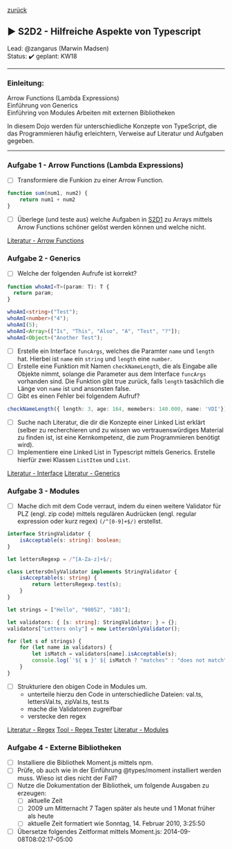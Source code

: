 [zurück](../README.md)

## :arrow_forward: S2D2 - Hilfreiche Aspekte von Typescript
Lead: @zangarus (Marwin Madsen)  
Status: :heavy_check_mark:
geplant: KW18  

---
### Einleitung:

Arrow Functions (Lambda Expressions)   
Einführung von Generics  
Einführing von Modules
Arbeiten mit externen Bibliotheken

In diesem Dojo werden für unterschiedliche Konzepte von TypeScript, die das Programmieren häufig erleichtern, Verweise auf Literatur und Aufgaben gegeben.

---
### Aufgabe 1 - Arrow Functions (Lambda Expressions) 

- [ ] Transformiere die Funkion zu einer Arrow Function.

```typescript
function sum(num1, num2) {
    return num1 + num2
}
```

- [ ] Überlege (und teste aus) welche Aufgaben in [S2D1](../S2D1/README.md/) zu Arrays mittels Arrow Functions schöner gelöst werden können und welche nicht.

[Literatur - Arrow Functions](https://www.javatpoint.com/typescript-arrow-function)  

### Aufgabe 2 - Generics  

- [ ] Welche der folgenden Aufrufe ist korrekt?

```typescript
function whoAmI<T>(param: T): T {
  return param;
}

whoAmI<string>("Test");
whoAmI<number>("4");
whoAmI(5);
whoAmI<Array>(["Is", "This", "Also", "A", "Test", "?"]);
whoAmI<Object>("Another Test");
```

- [ ] Erstelle ein Interface `funcArgs`, welches die Paramter `name` und `length` hat. Hierbei ist `name` ein `string` und `length` eine `number`.
- [ ] Erstelle eine Funktion mit Namen `checkNameLength`, die als Eingabe alle Objekte nimmt, solange die Parameter aus dem Interface `funcArgs` vorhanden sind. Die Funktion gibt true zurück, falls `length` tasächlich die Länge von `name` ist und ansonsten false.
- [ ] Gibt es einen Fehler bei folgendem Aufruf?

```typescript
checkNameLength({ length: 3, age: 164, memebers: 140.000, name: 'VDI'});
```

- [ ] Suche nach Literatur, die dir die Konzepte einer Linked List erklärt (selber zu recherchieren und zu wissen wo vertrauenswürdiges Material zu finden ist, ist eine Kernkompetenz, die zum Programmieren benötigt wird).
- [ ] Implementiere eine Linked List in Typescript mittels Generics. Erstelle hierfür zwei Klassen `ListItem` und `List`.

[Literatur - Interface](https://www.typescriptlang.org/docs/handbook/2/objects.html#interfaces-vs-intersections)
[Literatur - Generics](https://www.typescriptlang.org/docs/handbook/2/generics.html)  

### Aufgabe 3 - Modules

- [ ] Mache dich mit dem Code verraut, indem du einen weitere Validator für PLZ (engl. zip code) mittels regulären Audrücken (engl. regular expression oder kurz regex) `(/^[0-9]+$/)` erstellst.

```typescript
interface StringValidator {
    isAcceptable(s: string): boolean;
}

let lettersRegexp = /^[A-Za-z]+$/;

class LettersOnlyValidator implements StringValidator {
    isAcceptable(s: string) {
        return lettersRegexp.test(s);
    }
}

let strings = ["Hello", "98052", "101"];

let validators: { [s: string]: StringValidator; } = {};
validators["Letters only"] = new LettersOnlyValidator();

for (let s of strings) {
    for (let name in validators) {
        let isMatch = validators[name].isAcceptable(s);
        console.log(`'${ s }' ${ isMatch ? "matches" : "does not match" } '${ name }'.`);
    }
}
```

- [ ] Strukturiere den obigen Code in Modules um.
  - unterteile hierzu den Code in unterschiedliche Dateien: val.ts, lettersVal.ts, zipVal.ts, test.ts
  - mache die Validatoren zugreifbar
  - verstecke den regex

[Literatur - Regex](https://medium.com/factory-mind/regex-tutorial-a-simple-cheatsheet-by-examples-649dc1c3f285)
[Tool - Regex Tester](https://regex101.com/)
[Literatur - Modules](https://www.typescriptlang.org/docs/handbook/2/modules.html)

### Aufgabe 4 - Externe Bibliotheken

- [ ] Installiere die Bibliothek Moment.js mittels npm.
- [ ] Prüfe, ob auch wie in der Einführung @types/moment installiert werden muss. Wieso ist dies nicht der Fall?
- [ ] Nutze die Dokumentation der Bibliothek, um folgende Ausgaben zu erzeugen:
  - [ ] aktuelle Zeit
  - [ ] 2009 um Mitternacht 7 Tagen später als heute und 1 Monat früher als heute
  - [ ] aktuelle Zeit formatiert wie Sonntag, 14. Februar 2010, 3:25:50
- [ ] Übersetze folgendes Zeitformat mittels Moment.js: 2014-09-08T08:02:17-05:00